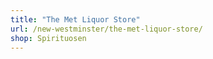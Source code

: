 ```yaml
---
title: "The Met Liquor Store"
url: /new-westminster/the-met-liquor-store/
shop: Spirituosen
---
```

